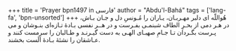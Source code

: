 +++
title = 'Prayer bpn1497 in فارسی'
author = "Abdu'l-Bahá"
tags = ['lang-fa', 'bpn-unsorted']
+++
هُواللّه
ای دلبر مهـربـان، يـاران را مُـونسِ دل و جـان بـاش، در هـر دمی از بحـرِ الطاف شبنمـی بفـرست و در هــر نفسی بـادۀ تـازه‌ای بنـوشان و می پـرست بگـردان تـا جـامِ صهبـای الهـی به دست گيـرنـد و طـالبان را سرمست کنند و عـاشقان را نشئۀ بـادۀ اَلَست بخشند.
